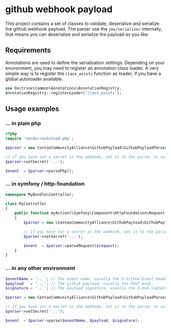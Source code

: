 github webhook payload
======================

This project contains a set of classes to validate, deserialize and serialize the github webhook payload.
The parser use the `jms/serializer` internally, that means you can deserialize and serialize the payload as you like.

Requirements
------------

Annotations are used to define the serialisation settings. Depending on your environment, you may need to register
an annotation class loader. A very simple way is to register the `class_exists` function as loader, if you have a
global autoloader available.

```php
use Doctrine\Common\Annotations\AnnotationRegistry;
AnnotationRegistry::registerLoader('class_exists');
```

Usage examples
--------------

### ... in plain php

```php
<?php
require 'vendor/autoload.php';

$parser = new ContaoCommunityAlliance\GithubPayload\GithubPayloadParser();

// if you have set a secret in the webhook, set it to the parser to validate the signature
$parser->setSecret('...');

$event  = $parser->parsePhp();
```

### ... in symfony / http-foundation

```php
namespace MyBundle\Controller;

class MyController
{
    public function myAction(\Symfony\Component\HttpFoundation\Request $request)
    {
        $parser = new \ContaoCommunityAlliance\GithubPayload\GithubPayloadParser();

        // if you have set a secret in the webhook, set it to the parser to validate the signature
        $parser->setSecret('...');

        $event  = $parser->parseRequest($request);
    }
}
```

### ... in any other environment

```php
$eventName = '...'; // The event name, usually the X-Github-Event header.
$payload   = '...'; // The github payload, usually the POST body.
$signature = '...'; // The payload signature, usually the X-Hub-Signature header.

$parser = new ContaoCommunityAlliance\GithubPayload\GithubPayloadParser();

// if you have set a secret in the webhook, set it to the parser to validate the signature
$parser->setSecret('...');

$event  = $parser->parse($eventName, $payload, $signature);
```
